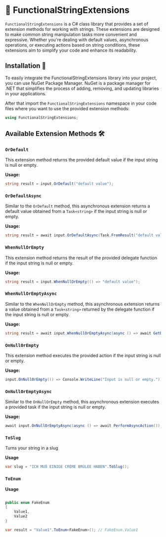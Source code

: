 # 🧶 FunctionalStringExtensions

`FunctionalStringExtensions` is a C# class library that provides a set of extension methods for working with strings. 
These extensions are designed to make common string manipulation tasks more convenient and expressive. 
Whether you're dealing with default values, asynchronous operations, or executing actions based on string conditions,
these extensions aim to simplify your code and enhance its readability.

## Installation 🚀

To easily integrate the FunctionalStringExtensions library into your project, you can use NuGet Package Manager. 
NuGet is a package manager for .NET that simplifies the process of adding, removing, 
and updating libraries in your applications.

After that import the `FunctionalStringExtensions` namespace in your code files where you want to use the provided extension methods:

```csharp
using FunctionalStringExtensions;
```

## Available Extension Methods 🛠️

### `OrDefault`

This extension method returns the provided default value if the input string is null or empty.

**Usage:**
```csharp
string result = input.OrDefault("default value");
```

### `OrDefaultAsync`

Similar to the `OrDefault` method, this asynchronous extension returns a default value obtained from a `Task<string>` if the input string is null or empty.

**Usage:**
```csharp
string result = await input.OrDefaultAsync(Task.FromResult("default value"));
```

### `WhenNullOrEmpty`

This extension method returns the result of the provided delegate function if the input string is null or empty.

**Usage:**
```csharp
string result = input.WhenNullOrEmpty(() => "default value");
```

### `WhenNullOrEmptyAsync`

Similar to the `WhenNullOrEmpty` method, this asynchronous extension returns a value obtained from a `Task<string>` returned by the delegate function if the input string is null or empty.

**Usage:**
```csharp
string result = await input.WhenNullOrEmptyAsync(async () => await GetDefaultValueAsync());
```

### `OnNullOrEmpty`

This extension method executes the provided action if the input string is null or empty.

**Usage:**
```csharp
input.OnNullOrEmpty(() => Console.WriteLine("Input is null or empty."));
```

### `OnNullOrEmptyAsync`

Similar to the `OnNullOrEmpty` method, this asynchronous extension executes a provided task if the input string is null or empty.

**Usage:**
```csharp
await input.OnNullOrEmptyAsync(async () => await PerformAsyncAction());
```

### `ToSlug`

Turns your string in a slug

**Usage**
```csharp
var slug = "ICH MUß EINIGE CRÈME BRÛLÉE HABEN".ToSlug();
```

### `ToEnum`

**Usage**
```csharp

public enum FakeEnum
{
    Value1,
    Value2
}

var result = "Value1".ToEnum<FakeEnum>(); // FakeEnum.Value1
```
